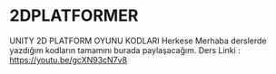 # 2DPLATFORMER
UNITY 2D PLATFORM OYUNU KODLARI 
Herkese Merhaba derslerde yazdığım kodların tamamını burada paylaşacağım.
Ders Linki : https://youtu.be/gcXN93cN7v8
